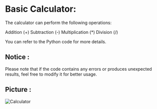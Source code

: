 # Basic Calculator:
The calculator can perform the following operations:

Addition (+)
Subtraction (-)
Multiplication (*)
Division (/)

You can refer to the Python code for more details. 
## Notice :
Please note that if the code contains any errors or produces unexpected results, feel free to modify it for better usage.
## Picture : 
![Calculator](https://github.com/LatifEmbedded/Python-Gui-Tkinter/assets/155848361/903a2b45-02c6-44f6-afc0-3eb570117745)

